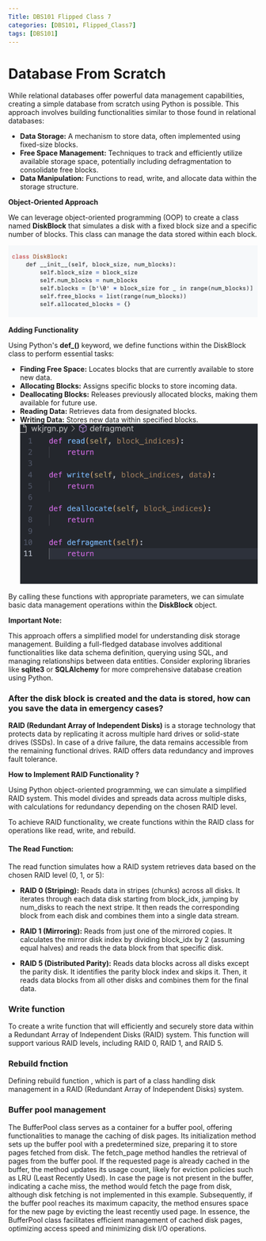 ```yaml
---
Title: DBS101 Flipped Class 7
categories: [DBS101, Flipped_Class7]
tags: [DBS101]
---
```


# **Database From Scratch**

While relational databases offer powerful data management capabilities, creating a simple database from scratch using Python is possible. This approach involves building functionalities similar to those found in relational databases:

* **Data Storage:** A mechanism to store data, often implemented using fixed-size blocks.
* **Free Space Management:** Techniques to track and efficiently utilize available storage space, potentially including defragmentation to consolidate free blocks.
* **Data Manipulation:** Functions to read, write, and allocate data within the storage structure.

**Object-Oriented Approach**

We can leverage object-oriented programming (OOP) to create a class named **DiskBlock** that simulates a disk with a fixed block size and a specific number of blocks. This class can manage the data stored within each block.

![alt text](../image/image1.png)

**Adding Functionality**

Using Python's **def_()** keyword, we define functions within the DiskBlock class to perform essential tasks:

* **Finding Free Space:** Locates blocks that are currently available to store new data.
* **Allocating Blocks:** Assigns specific blocks to store incoming data.
* **Deallocating Blocks:** Releases previously allocated blocks, making them available for future use.
* **Reading Data:** Retrieves data from designated blocks.
* **Writing Data:** Stores new data within specified blocks.
    ![alt text](../image/image2.png)

By calling these functions with appropriate parameters, we can simulate basic data management operations within the **DiskBlock** object.

**Important Note:**

This approach offers a simplified model for understanding disk storage management. Building a full-fledged database involves additional functionalities like data schema definition, querying using SQL, and managing relationships between data entities. Consider exploring libraries like **sqlite3** or **SQLAlchemy** for more comprehensive database creation using Python.

### **After the disk block is created and the data is stored, how can you save the data in emergency cases?**
**RAID (Redundant Array of Independent Disks)** is a storage technology that protects data by replicating it across multiple hard drives or solid-state drives (SSDs). In case of a drive failure, the data remains accessible from the remaining functional drives. RAID offers data redundancy and improves fault tolerance.

**How to Implement RAID Functionality ?** 

Using Python object-oriented programming, we can simulate a simplified RAID system. This model divides and spreads data across multiple disks, with calculations for redundancy depending on the chosen RAID level.

To achieve RAID functionality, we create functions within the RAID class for operations like read, write, and rebuild.

#### **The Read Function:**

The read function simulates how a RAID system retrieves data based on the chosen RAID level (0, 1, or 5):

* **RAID 0 (Striping):** Reads data in stripes (chunks) across all disks. It iterates through each data disk starting from block_idx, jumping by num_disks to reach the next stripe. It then reads the corresponding block from each disk and combines them into a single data stream.

* **RAID 1 (Mirroring):** Reads from just one of the mirrored copies. It calculates the mirror disk index by dividing block_idx by 2 (assuming equal halves) and reads the data block from that specific disk.

* **RAID 5 (Distributed Parity):** Reads data blocks across all disks except the parity disk. It identifies the parity block index and skips it. Then, it reads data blocks from all other disks and combines them for the final data.

### **Write function**

To create a write function that will efficiently and securely store data within a Redundant Array of Independent Disks (RAID) system. This function will support various RAID levels, including RAID 0, RAID 1, and RAID 5.

### **Rebuild fnction**

Defining rebuild function , which is part of a class handling disk management in a RAID (Redundant Array of Independent Disks) system.

### **Buffer pool management**

The BufferPool class serves as a container for a buffer pool, offering functionalities to manage the caching of disk pages. 
Its initialization method sets up the buffer pool with a predetermined size, preparing it to store pages fetched from disk. 
The fetch_page method handles the retrieval of pages from the buffer pool. If the requested page is already cached in the buffer, the method updates its usage count, likely for eviction policies such as LRU (Least Recently Used). In case the page is not present in the buffer, indicating a cache miss, the method would fetch the page from disk, although disk fetching is not implemented in this example. 
Subsequently, if the buffer pool reaches its maximum capacity, the method ensures space for the new page by evicting the least recently used page. In essence, the BufferPool class facilitates efficient management of cached disk pages, optimizing access speed and minimizing disk I/O operations.

